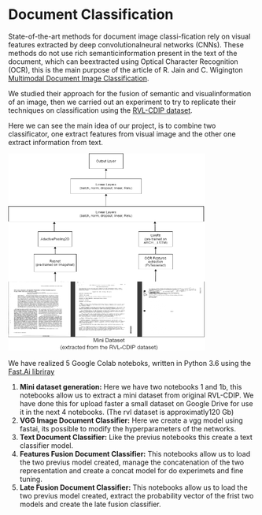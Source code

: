 # Document Classification

State-of-the-art methods for document image classi-fication  rely  on  visual  features  extracted  by  deep  convolutionalneural networks (CNNs). These methods do not use rich semanticinformation  present  in  the  text  of  the  document,  which  can  beextracted  using  Optical  Character  Recognition  (OCR),  this  is the main purpose of the article of R. Jain and C. Wigington [Multimodal Document Image Classification](https://ieeexplore.ieee.org/abstract/document/8977998).

We studied their approach for the fusion of semantic and visualinformation  of  an  image,  then  we  carried  out  an  experiment  to try to replicate their techniques on classification using the [RVL-CDIP  dataset](https://www.cs.cmu.edu/~aharley/rvl-cdip/).

Here we can see the main idea of our project, is to combine two classificator, one extract features from visual image and the other one extract information from text.

<img src="https://github.com/jasonravagli/document-classification/blob/master/img/overview.png" width="400" height="400" />

We have realized 5 Google Colab noteboks, written in Python 3.6 using the [Fast.Ai libriray](https://www.fast.ai/)

1. **Mini dataset generation:** Here we have two notebooks 1 and  1b, this notebooks allow us to extract a mini dataset from original RVL-CDIP. We have done this for upload faster a small dataset on Google Drive for use it in the next 4 notebooks. (The rvl dataset is approximatly120 Gb)
2. **VGG Image Document Classifier:** Here we create a vgg model using fastai, its possible to modify the hyperparameters of the networks.
3. **Text Document Classifier:** Like the previus notebooks this create a text classifier model.
4. **Features Fusion Document Classifier:** This notebooks allow us to load the two previus model created, manage the concatenation of the two representation and create a concat model for do experimets and fine tuning. 
5. **Late Fusion Document Classifier:** This notebooks allow us to load the two previus model created, extract the probability vector of the frist two models and create the late fusion classifier.

